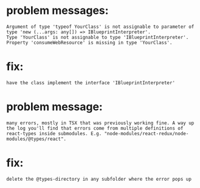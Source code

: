 # problem messages:
	Argument of type 'typeof YourClass' is not assignable to parameter of type 'new (...args: any[]) => IBlueprintInterpreter'.
	Type 'YourClass' is not assignable to type 'IBlueprintInterpreter'.
	Property 'consumeWebResource' is missing in type 'YourClass'.
# fix:
	have the class implement the interface 'IBlueprintInterpreter'
	
# problem message:
	many errors, mostly in TSX that was previously working fine. A way up the log you'll find that errors come from multiple definitions of react-types inside submodules. E.g. "node-modules/react-redux/node-modules/@types/react".
# fix:
	delete the @types-directory in any subfolder where the error pops up
